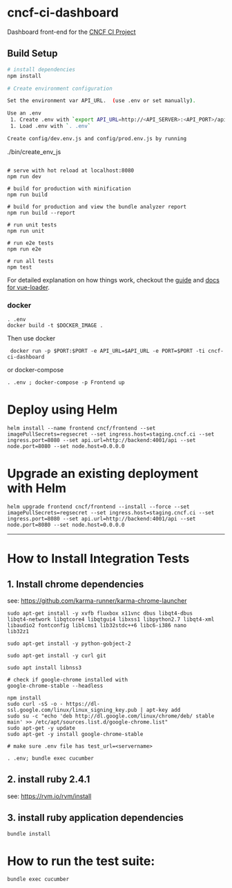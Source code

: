 # cncf-ci-dashboard

Dashboard front-end for the [CNCF CI Project](https://github.com/cncf/cross-cloud)

## Build Setup

``` bash
# install dependencies
npm install

# Create environment configuration 

Set the environment var API_URL.  (use .env or set manually).  

Use an .env
 1. Create .env with `export API_URL=http://<API_SERVER>:<API_PORT>/api"`
 1. Load .env with `. .env`

Create config/dev.env.js and config/prod.env.js by running
```
./bin/create_env_js
```

# serve with hot reload at localhost:8080
npm run dev

# build for production with minification
npm run build

# build for production and view the bundle analyzer report
npm run build --report

# run unit tests
npm run unit

# run e2e tests
npm run e2e

# run all tests
npm test
```

For detailed explanation on how things work, checkout the [guide](http://vuejs-templates.github.io/webpack/) and [docs for vue-loader](http://vuejs.github.io/vue-loader).

### docker

```
. .env
docker build -t $DOCKER_IMAGE .
```

Then use docker
```
 docker run -p $PORT:$PORT -e API_URL=$API_URL -e PORT=$PORT -ti cncf-ci-dashboard
```

or docker-compose

```
. .env ; docker-compose -p Frontend up 
```

# Deploy using Helm 
```
helm install --name frontend cncf/frontend --set imagePullSecrets=regsecret --set ingress.host=staging.cncf.ci --set ingress.port=8080 --set api.url=http://backend:4001/api --set node.port=8080 --set node.host=0.0.0.0
```

# Upgrade an existing deployment with Helm
```
helm upgrade frontend cncf/frontend --install --force --set imagePullSecrets=regsecret --set ingress.host=staging.cncf.ci --set ingress.port=8080 --set api.url=http://backend:4001/api --set node.port=8080 --set node.host=0.0.0.0
```
---

# How to Install Integration Tests

## 1. Install chrome dependencies
see: https://github.com/karma-runner/karma-chrome-launcher
```
sudo apt-get install -y xvfb fluxbox x11vnc dbus libqt4-dbus                                                                            
libqt4-network libqtcore4 libqtgui4 libxss1 libpython2.7 libqt4-xml                                                                     
libaudio2 fontconfig liblcms1 lib32stdc++6 libc6-i386 nano                                                                              
lib32z1                                                                                                                                 
                                                                                                                                        
sudo apt-get install -y python-gobject-2                                                                                                
                                                                                                                                        
sudo apt-get install -y curl git                                                                                                        

sudo apt install libnss3

# check if google-chrome installed with 
google-chrome-stable --headless
                                                                                                                                        
npm install                                                                                                                             
sudo curl -sS -o - https://dl-ssl.google.com/linux/linux_signing_key.pub | apt-key add
sudo su -c "echo 'deb http://dl.google.com/linux/chrome/deb/ stable main' >> /etc/apt/sources.list.d/google-chrome.list"
sudo apt-get -y update
sudo apt-get -y install google-chrome-stable

# make sure .env file has test_url=<servername>

. .env; bundle exec cucumber
```


## 2. install ruby 2.4.1
see: https://rvm.io/rvm/install

## 3. install ruby application dependencies
```
bundle install
```

# How to run the test suite:
```
bundle exec cucumber
```



